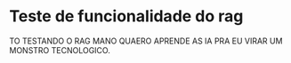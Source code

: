 # Teste de funcionalidade do rag
TO TESTANDO O RAG MANO QUAERO APRENDE AS IA PRA EU VIRAR UM MONSTRO TECNOLOGICO.